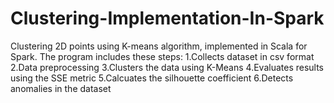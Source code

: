 # Clustering-Implementation-In-Spark
Clustering 2D points using K-means algorithm, implemented in Scala for Spark.
The program includes these steps:
1.Collects dataset in csv format
2.Data preprocessing
3.Clusters the data using K-Means
4.Evaluates results using the SSE metric
5.Calcuates the silhouette coefficient
6.Detects anomalies in the dataset

